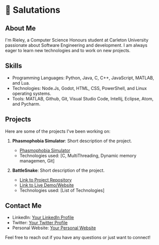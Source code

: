 # 👋 Salutations 

## About Me
I'm Rieley, a Computer Science Honours student at Carleton University passionate about Software Engineering and development. I am always eager to learn new technologies and to work on new projects.

## Skills
- Programming Languages: Python, Java, C, C++, JavaScript, MATLAB, and Lua.
- Technologies: Node.Js, Godot, HTML, CSS, PowerShell, and Linux operating systems.
- Tools: MATLAB, Github, Git, Visual Studio Code, Intellij, Eclipse, Atom, and Pycharm.

## Projects
Here are some of the projects I've been working on:

1. **Phasmophobia Simulator**: Short description of the project.
   - [Phasmophobia Simulator](https://github.com/rieleyhunt/Phasmophobia-Simulator)
   - Technologies used: [C, MultiThreading, Dynamic memory managemen, Git]

2. **BattleSnake**: Short description of the project.
   - [Link to Project Repository](link)
   - [Link to Live Demo/Website](link)
   - Technologies used: [List of Technologies]

## Contact Me
- LinkedIn: [Your LinkedIn Profile](link)
- Twitter: [Your Twitter Profile](link)
- Personal Website: [Your Personal Website](link)

Feel free to reach out if you have any questions or just want to connect!
